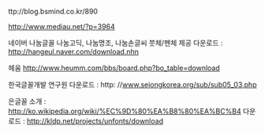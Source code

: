 ttp://blog.bsmind.co.kr/890

http://www.mediau.net/?p=3964


네이버 나눔글꼴
나눔고딕, 나눔명조, 나눔손글씨 붓체/펜체  제공
다운로드 : http://hangeul.naver.com/download.nhn

헤움
http://www.heumm.com/bbs/board.php?bo_table=download

한국글꼴개발 연구원
다운로드 : http: //www.sejongkorea.org/sub/sub05_03.php

은글꼴
소개 : http://ko.wikipedia.org/wiki/%EC%9D%80%EA%B8%80%EA%BC%B4
다운로드 :  http://kldp.net/projects/unfonts/download
